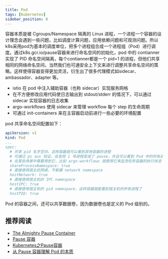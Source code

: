 ```yaml
---
title: Pod
tags: [Kubernetes]
sidebar_position: 0
---
```

容器本质是被 Cgroups/Namespace 隔离的 Linux 进程，一个进程一个容器的设计理念会遇到一些问题，比如调度计算问题，应用依赖问题和可观测问题。所以k8s采用pod为基本的调度单位，把多个进程组合成一个进程组（Pod）进行调度。通过k8s.gcr.io/pause容器来进行命名空间的初始化，pod 中的 contianner 实现了 PID 命名空间隔离，每个contianner都是一个 pid=1 的进程，但他们共享相同的网络命名空间，当然我们也可通安全上下文来进行调整共享命名空间的策略。这样使得容器变得更加灵活，衍生出了很多代理模式如sidecar、ambassador、adapter 等。

- istio 在 pod 中注入辅助容器（也称 sidecar）实现服务网格
- 在不方便修改应用代码使日志输出到 stdout/stderr 的情况下，可以通过 sidecar 实现容器的日志收集
- argo-workflows 使用 sidecar 来管理 workflow 每个 step 的生命周期
- 可通过 init-containers 来在主容器启动前进行一些必要的环境配置


pod 共享命名空间配置如下：

```yaml
apiVersion: v1
kind: Pod
...
spec:
  # 共享 pid 名字空间，这样容器就可以看到其他容器的进程
  # 可通过 ps aux 验证，会发现 1 号进程变成了 pause，并且可以看到 Pod 中的所有进程
  # 在某些场景中需要用到它，比如 argo-workflows 就使用它来监测任务容器的执行状态
  shareProcessNamespace: true
  # 直接使用宿主机网络，不新建 network namespace
  hostNetwork: true
  # 直接使用宿主机的 IPC namespace
  hostIPC: true
  # 直接使用宿主机的 pid namespace，这样容器就能看到宿主机的所有进程了
  hostPID: true
```

Pod 的容器之间，还可以共享数据卷，因为数据卷也是定义的 Pod 级别的。


## 推荐阅读
- [The Almighty Pause Container](https://www.ianlewis.org/en/almighty-pause-container)
- [Pause 容器](https://jimmysong.io/kubernetes-handbook/concepts/pause-container.html)
- [Kubernetes之Pause容器](https://o-my-chenjian.com/2017/10/17/The-Pause-Container-Of-Kubernetes/)
- [从 Pause 容器理解 Pod 的本质](https://k8s.iswbm.com/c02/p02_learn-kubernetes-pod-via-pause-container.html)